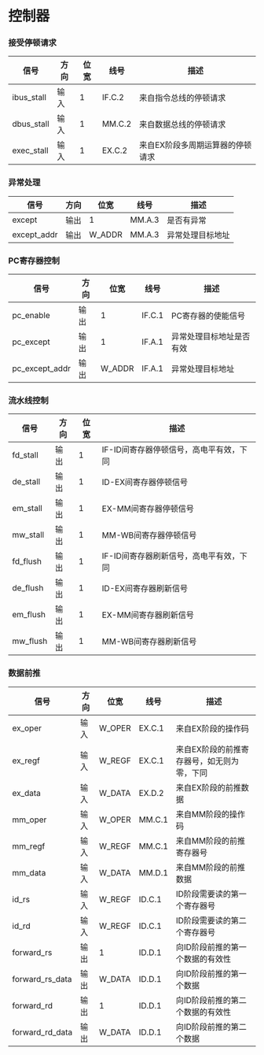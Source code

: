 # 控制器

### 接受停顿请求

| 信号       | 方向 | 位宽 | 线号   | 描述                             |
| ---------- | ---- | ---- | ------ | -------------------------------- |
| ibus_stall | 输入 | 1    | IF.C.2 | 来自指令总线的停顿请求           |
| dbus_stall | 输入 | 1    | MM.C.2 | 来自数据总线的停顿请求           |
| exec_stall | 输入 | 1    | EX.C.2 | 来自EX阶段多周期运算器的停顿请求 |

### 异常处理

| 信号        | 方向 | 位宽   | 线号   | 描述             |
| ----------- | ---- | ------ | ------ | ---------------- |
| except      | 输出 | 1      | MM.A.3 | 是否有异常       |
| except_addr | 输出 | W_ADDR | MM.A.3 | 异常处理目标地址 |

### PC寄存器控制

| 信号           | 方向 | 位宽   | 线号   | 描述                     |
| -------------- | ---- | ------ | ------ | ------------------------ |
| pc_enable      | 输出 | 1      | IF.C.1 | PC寄存器的使能信号       |
| pc_except      | 输出 | 1      | IF.A.1 | 异常处理目标地址是否有效 |
| pc_except_addr | 输出 | W_ADDR | IF.A.1 | 异常处理目标地址         |

### 流水线控制

| 信号     | 方向 | 位宽 | 描述                                    |
| -------- | ---- | ---- | --------------------------------------- |
| fd_stall | 输出 | 1    | IF-ID间寄存器停顿信号，高电平有效，下同 |
| de_stall | 输出 | 1    | ID-EX间寄存器停顿信号                   |
| em_stall | 输出 | 1    | EX-MM间寄存器停顿信号                   |
| mw_stall | 输出 | 1    | MM-WB间寄存器停顿信号                   |
| fd_flush | 输出 | 1    | IF-ID间寄存器刷新信号，高电平有效，下同 |
| de_flush | 输出 | 1    | ID-EX间寄存器刷新信号                   |
| em_flush | 输出 | 1    | EX-MM间寄存器刷新信号                   |
| mw_flush | 输出 | 1    | MM-WB间寄存器刷新信号                   |

### 数据前推

| 信号            | 方向 | 位宽   | 线号   | 描述                                       |
| --------------- | ---- | ------ | ------ | ------------------------------------------ |
| ex_oper         | 输入 | W_OPER | EX.C.1 | 来自EX阶段的操作码                         |
| ex_regf         | 输入 | W_REGF | EX.C.1 | 来自EX阶段的前推寄存器号，如无则为零，下同 |
| ex_data         | 输入 | W_DATA | EX.D.2 | 来自EX阶段的前推数据                       |
| mm_oper         | 输入 | W_OPER | MM.C.1 | 来自MM阶段的操作码                         |
| mm_regf         | 输入 | W_REGF | MM.C.1 | 来自MM阶段的前推寄存器号                   |
| mm_data         | 输入 | W_DATA | MM.D.1 | 来自MM阶段的前推数据                       |
| id_rs           | 输入 | W_REGF | ID.C.1 | ID阶段需要读的第一个寄存器号               |
| id_rd           | 输入 | W_REGF | ID.C.1 | ID阶段需要读的第二个寄存器号               |
| forward_rs      | 输出 | 1      | ID.D.1 | 向ID阶段前推的第一个数据的有效性           |
| forward_rs_data | 输出 | W_DATA | ID.D.1 | 向ID阶段前推的第一个数据                   |
| forward_rd      | 输出 | 1      | ID.D.1 | 向ID阶段前推的第二个数据的有效性           |
| forward_rd_data | 输出 | W_DATA | ID.D.1 | 向ID阶段前推的第二个数据                   |
